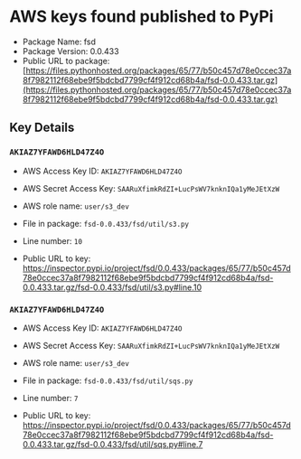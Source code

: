 # AWS keys found published to PyPi

* Package Name: fsd
* Package Version: 0.0.433
* Public URL to package: [https://files.pythonhosted.org/packages/65/77/b50c457d78e0ccec37a8f7982112f68ebe9f5bdcbd7799cf4f912cd68b4a/fsd-0.0.433.tar.gz](https://files.pythonhosted.org/packages/65/77/b50c457d78e0ccec37a8f7982112f68ebe9f5bdcbd7799cf4f912cd68b4a/fsd-0.0.433.tar.gz)

## Key Details

### `AKIAZ7YFAWD6HLD47Z4O`

* AWS Access Key ID: `AKIAZ7YFAWD6HLD47Z4O`
* AWS Secret Access Key: `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` 
* AWS role name: `user/s3_dev`
* File in package: `fsd-0.0.433/fsd/util/s3.py`
* Line number: `10`

* Public URL to key: https://inspector.pypi.io/project/fsd/0.0.433/packages/65/77/b50c457d78e0ccec37a8f7982112f68ebe9f5bdcbd7799cf4f912cd68b4a/fsd-0.0.433.tar.gz/fsd-0.0.433/fsd/util/s3.py#line.10



### `AKIAZ7YFAWD6HLD47Z4O`

* AWS Access Key ID: `AKIAZ7YFAWD6HLD47Z4O`
* AWS Secret Access Key: `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` 
* AWS role name: `user/s3_dev`
* File in package: `fsd-0.0.433/fsd/util/sqs.py`
* Line number: `7`

* Public URL to key: https://inspector.pypi.io/project/fsd/0.0.433/packages/65/77/b50c457d78e0ccec37a8f7982112f68ebe9f5bdcbd7799cf4f912cd68b4a/fsd-0.0.433.tar.gz/fsd-0.0.433/fsd/util/sqs.py#line.7


